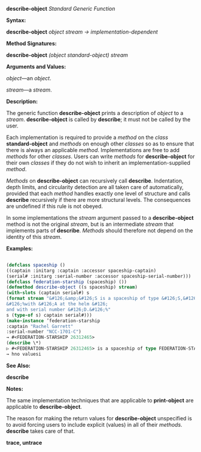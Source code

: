 **describe-object** *Standard Generic Function* 



**Syntax:** 



**describe-object** *object stream → implementation-dependent* 



**Method Signatures:** 



**describe-object** *(object standard-object) stream* 



**Arguments and Values:** 



*object*—an *object*. 



*stream*—a *stream*. 



**Description:** 



The generic function **describe-object** prints a description of *object* to a *stream*. **describe-object** is called by **describe**; it must not be called by the user. 



Each implementation is required to provide a *method* on the *class* **standard-object** and *methods* on enough other *classes* so as to ensure that there is always an applicable *method*. Implementations are free to add *methods* for other *classes*. Users can write *methods* for **describe-object** for their own *classes* if they do not wish to inherit an implementation-supplied *method*. 



*Methods* on **describe-object** can recursively call **describe**. Indentation, depth limits, and circularity detection are all taken care of automatically, provided that each *method* handles exactly one level of structure and calls **describe** recursively if there are more structural levels. The consequences are undefined if this rule is not obeyed. 







 



 



In some implementations the *stream* argument passed to a **describe-object** method is not the original *stream*, but is an intermediate *stream* that implements parts of **describe**. *Methods* should therefore not depend on the identity of this *stream*. 



**Examples:**
```lisp
 
(defclass spaceship () 
((captain :initarg :captain :accessor spaceship-captain) 
(serial# :initarg :serial-number :accessor spaceship-serial-number))) 
(defclass federation-starship (spaceship) ()) 
(defmethod describe-object ((s spaceship) stream) 
(with-slots (captain serial#) s 
(format stream "&#126;&amp;&#126;S is a spaceship of type &#126;S,&#126; 
&#126;%with &#126;A at the helm &#126; 
and with serial number &#126;D.&#126;%" 
s (type-of s) captain serial#))) 
(make-instance ’federation-starship 
:captain "Rachel Garrett" 
:serial-number "NCC-1701-C") 
→ #<FEDERATION-STARSHIP 26312465> 
(describe \*) 
▷ #<FEDERATION-STARSHIP 26312465> is a spaceship of type FEDERATION-STARSHIP, ▷ with Rachel Garrett at the helm and with serial number NCC-1701-C. 
→ hno valuesi 

```
**See Also:** 



**describe** 



**Notes:** 



The same implementation techniques that are applicable to **print-object** are applicable to **describe-object**. 



The reason for making the return values for **describe-object** unspecified is to avoid forcing users to include explicit (values) in all of their *methods*. **describe** takes care of that. 







 



 



**trace, untrace** 



